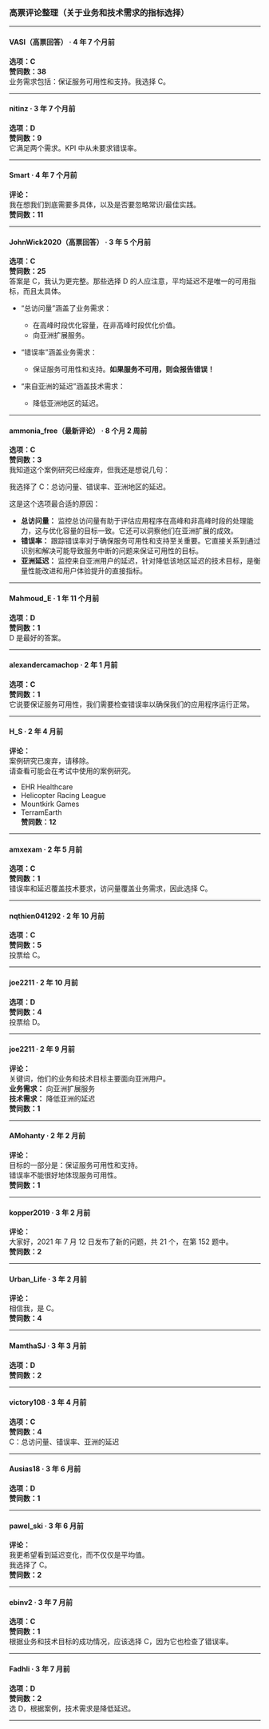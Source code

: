 ### 高票评论整理（关于业务和技术需求的指标选择）

---

#### VASI（高票回答） · 4 年 7 个月前  
**选项：C**  
**赞同数：38**    
业务需求包括：保证服务可用性和支持。我选择 C。

---

#### nitinz · 3 年 7 个月前  
**选项：D**  
**赞同数：9**    
它满足两个需求。KPI 中从未要求错误率。

---

#### Smart · 4 年 7 个月前  
**评论：**    
我在想我们到底需要多具体，以及是否要忽略常识/最佳实践。  
**赞同数：11**

---

#### JohnWick2020（高票回答） · 3 年 5 个月前  
**选项：C**  
**赞同数：25**    
答案是 C，我认为更完整。那些选择 D 的人应注意，平均延迟不是唯一的可用指标，而且太具体。

- “总访问量”涵盖了业务需求：  
  - 在高峰时段优化容量，在非高峰时段优化价值。  
  - 向亚洲扩展服务。

- “错误率”涵盖业务需求：  
  - 保证服务可用性和支持。**如果服务不可用，则会报告错误！**

- “来自亚洲的延迟”涵盖技术需求：  
  - 降低亚洲地区的延迟。

---

#### ammonia_free（最新评论） · 8 个月 2 周前  
**选项：C**  
**赞同数：3**    
我知道这个案例研究已经废弃，但我还是想说几句：
  
我选择了 C：总访问量、错误率、亚洲地区的延迟。
  
这是这个选项最合适的原因：

- **总访问量：** 监控总访问量有助于评估应用程序在高峰和非高峰时段的处理能力，这与优化容量的目标一致。它还可以洞察他们在亚洲扩展的成效。
- **错误率：** 跟踪错误率对于确保服务可用性和支持至关重要。它直接关系到通过识别和解决可能导致服务中断的问题来保证可用性的目标。
- **亚洲延迟：** 监控来自亚洲用户的延迟，针对降低该地区延迟的技术目标，是衡量性能改进和用户体验提升的直接指标。

---

#### Mahmoud_E · 1 年 11 个月前  
**选项：D**  
**赞同数：1**    
D 是最好的答案。

---

#### alexandercamachop · 2 年 1 月前  
**选项：C**  
**赞同数：1**    
它说要保证服务可用性，我们需要检查错误率以确保我们的应用程序运行正常。

---

#### H_S · 2 年 4 月前  
**评论：**    
案例研究已废弃，请移除。    
请查看可能会在考试中使用的案例研究。  
- EHR Healthcare  
- Helicopter Racing League  
- Mountkirk Games  
- TerramEarth  
**赞同数：12**

---

#### amxexam · 2 年 5 月前  
**选项：C**  
**赞同数：1**    
错误率和延迟覆盖技术要求，访问量覆盖业务需求，因此选择 C。

---

#### nqthien041292 · 2 年 10 月前  
**选项：C**  
**赞同数：5**    
投票给 C。

---

#### joe2211 · 2 年 10 月前  
**选项：D**  
**赞同数：4**    
投票给 D。

---

#### joe2211 · 2 年 9 月前  
**评论：**    
关键词，他们的业务和技术目标主要面向亚洲用户。  
**业务需求：** 向亚洲扩展服务  
**技术需求：** 降低亚洲的延迟  
**赞同数：1**

---

#### AMohanty · 2 年 2 月前  
**评论：**    
目标的一部分是：保证服务可用性和支持。    
错误率不能很好地体现服务可用性。  
**赞同数：1**

---

#### kopper2019 · 3 年 2 月前  
**评论：**    
大家好，2021 年 7 月 12 日发布了新的问题，共 21 个，在第 152 题中。  
**赞同数：2**

---

#### Urban_Life · 3 年 2 月前  
**评论：**    
相信我，是 C。  
**赞同数：4**

---

#### MamthaSJ · 3 年 3 月前  
**选项：D**  
**赞同数：2**

---

#### victory108 · 3 年 4 月前  
**选项：C**  
**赞同数：4**    
C：总访问量、错误率、亚洲的延迟

---

#### Ausias18 · 3 年 6 月前  
**选项：D**  
**赞同数：1**

---

#### pawel_ski · 3 年 6 月前  
**评论：**    
我更希望看到延迟变化，而不仅仅是平均值。    
我选择了 C。  
**赞同数：2**

---

#### ebinv2 · 3 年 7 月前  
**选项：C**  
**赞同数：1**    
根据业务和技术目标的成功情况，应该选择 C，因为它也检查了错误率。

---

#### Fadhli · 3 年 7 月前  
**选项：D**  
**赞同数：2**    
选 D，根据案例，技术需求是降低延迟。

---
